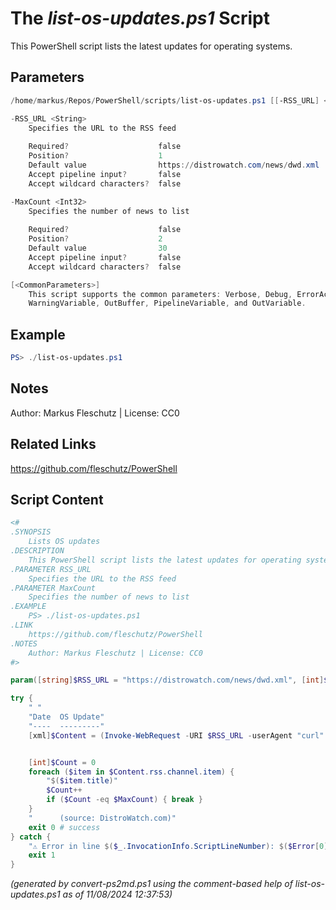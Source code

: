 The *list-os-updates.ps1* Script
===========================

This PowerShell script lists the latest updates for operating systems.

Parameters
----------
```powershell
/home/markus/Repos/PowerShell/scripts/list-os-updates.ps1 [[-RSS_URL] <String>] [[-MaxCount] <Int32>] [<CommonParameters>]

-RSS_URL <String>
    Specifies the URL to the RSS feed
    
    Required?                    false
    Position?                    1
    Default value                https://distrowatch.com/news/dwd.xml
    Accept pipeline input?       false
    Accept wildcard characters?  false

-MaxCount <Int32>
    Specifies the number of news to list
    
    Required?                    false
    Position?                    2
    Default value                30
    Accept pipeline input?       false
    Accept wildcard characters?  false

[<CommonParameters>]
    This script supports the common parameters: Verbose, Debug, ErrorAction, ErrorVariable, WarningAction, 
    WarningVariable, OutBuffer, PipelineVariable, and OutVariable.
```

Example
-------
```powershell
PS> ./list-os-updates.ps1

```

Notes
-----
Author: Markus Fleschutz | License: CC0

Related Links
-------------
https://github.com/fleschutz/PowerShell

Script Content
--------------
```powershell
<#
.SYNOPSIS
	Lists OS updates
.DESCRIPTION
	This PowerShell script lists the latest updates for operating systems.
.PARAMETER RSS_URL
	Specifies the URL to the RSS feed
.PARAMETER MaxCount
	Specifies the number of news to list
.EXAMPLE
	PS> ./list-os-updates.ps1
.LINK
	https://github.com/fleschutz/PowerShell
.NOTES
	Author: Markus Fleschutz | License: CC0
#>

param([string]$RSS_URL = "https://distrowatch.com/news/dwd.xml", [int]$MaxCount = 30)

try {
	" "
	"Date  OS Update"
	"----  ---------"
	[xml]$Content = (Invoke-WebRequest -URI $RSS_URL -userAgent "curl" -useBasicParsing).Content


	[int]$Count = 0
	foreach ($item in $Content.rss.channel.item) {
		"$($item.title)"
		$Count++
		if ($Count -eq $MaxCount) { break }
	}
	"      (source: DistroWatch.com)"
	exit 0 # success
} catch {
	"⚠️ Error in line $($_.InvocationInfo.ScriptLineNumber): $($Error[0])"
	exit 1
}
```

*(generated by convert-ps2md.ps1 using the comment-based help of list-os-updates.ps1 as of 11/08/2024 12:37:53)*
